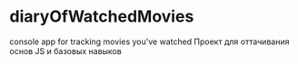# diaryOfWatchedMovies

console app for tracking movies you've watched
Проект для оттачивания основ JS и базовых навыков
